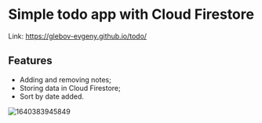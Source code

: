 # Simple todo app with Cloud Firestore

Link: https://glebov-evgeny.github.io/todo/

## Features ##

* Adding and removing notes;
* Storing data in Cloud Firestore;
* Sort by date added. 
 
 
 
![1640383945849](https://user-images.githubusercontent.com/35433087/147373243-bafaa060-6c3f-4104-b6a7-828e1583f688.jpg)
